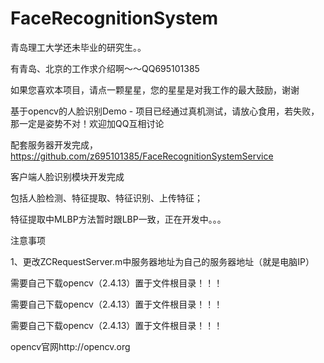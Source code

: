 # FaceRecognitionSystem

青岛理工大学还未毕业的研究生。。

有青岛、北京的工作求介绍啊～～QQ695101385

如果您喜欢本项目，请点一颗星星，您的星星是对我工作的最大鼓励，谢谢

基于opencv的人脸识别Demo - 项目已经通过真机测试，请放心食用，若失败，那一定是姿势不对！欢迎加QQ互相讨论

配套服务器开发完成，https://github.com/z695101385/FaceRecognitionSystemService

客户端人脸识别模块开发完成

包括人脸检测、特征提取、特征识别、上传特征；

特征提取中MLBP方法暂时跟LBP一致，正在开发中。。。

注意事项

1、更改ZCRequestServer.m中服务器地址为自己的服务器地址（就是电脑IP）


需要自己下载opencv（2.4.13）置于文件根目录！！！

需要自己下载opencv（2.4.13）置于文件根目录！！！

需要自己下载opencv（2.4.13）置于文件根目录！！！

opencv官网http://opencv.org
